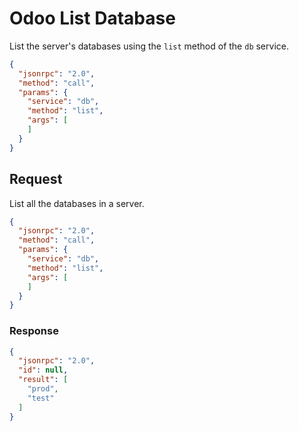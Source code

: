 # Odoo List Database

List the server's databases using the `list` method of the `db` service.

``` json title="Method"
{
  "jsonrpc": "2.0",
  "method": "call",
  "params": {
    "service": "db",
    "method": "list",
    "args": [
    ]
  }
}
```

## Request

List all the databases in a server.

``` json title="Request body"
{
  "jsonrpc": "2.0",
  "method": "call",
  "params": {
    "service": "db",
    "method": "list",
    "args": [
    ]
  }
}
```

### Response

``` json title="Response body"
{
  "jsonrpc": "2.0",
  "id": null,
  "result": [
    "prod",
    "test"
  ]
}
```
